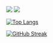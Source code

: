 <img src="https://capsule-render.vercel.app/api?type=waving&color=auto&height=200&section=header&text=Developer-Jiggy&fontSize=70" />
<a href="https://foreveryoung97.tistory.com/" target="_blank"> <img src="https://img.shields.io/badge/Tistory-black?style=flat&logo=Tistory&logoColor=white"/>
  
  
<!--
<a href="https://foreveryoung97.tistory.com/" target="_blank"><img src="https://img.shields.io/badge/뱃지레이블-배경색?style=뱃지모양&logo=로고&logoColor=로고색상"/></a>3178C6
-->

[![Top Langs](https://github-readme-stats.vercel.app/api/top-langs/?username=Jiggy97&hide_progress=true&theme=defualt)](https://github.com/Jiggy97/github-readme-stats)

[![GitHub Streak](https://github-readme-streak-stats.herokuapp.com/?user=Jiggy97&theme=defualt)](https://git.io/streak-stats)

<!--
![](https://github-profile-summary-cards.vercel.app/api/cards/profile-details?username=Jiggy97&)
-->

